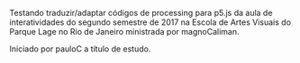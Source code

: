 Testando traduzir/adaptar códigos de processing para p5.js da aula de interatividades do segundo semestre de 2017 na Escola de Artes Visuais do Parque Lage no Rio de Janeiro ministrada por magnoCaliman.

Iniciado por pauloC a título de estudo.
